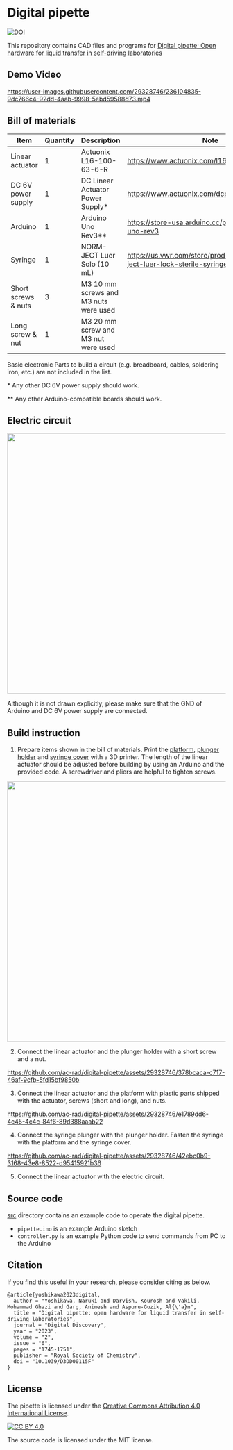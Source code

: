 # Digital pipette
[![DOI](https://zenodo.org/badge/598303344.svg)](https://zenodo.org/badge/latestdoi/598303344)

This repository contains CAD files and programs for [Digital pipette: Open hardware for liquid transfer in self-driving laboratories](https://doi.org/10.1039/D3DD00115F)

## Demo Video
https://user-images.githubusercontent.com/29328746/236104835-9dc766c4-92dd-4aab-9998-5ebd59588d73.mp4

## Bill of materials
| Item | Quantity | Description | Note |
| --- | --- | --- | --- |
| Linear actuator | 1 | Actuonix L16-100-63-6-R | https://www.actuonix.com/l16-100-63-6-r |
| DC 6V power supply | 1 | DC Linear Actuator Power Supply* | https://www.actuonix.com/dcpowersupply |
| Arduino | 1 | Arduino Uno Rev3** | https://store-usa.arduino.cc/products/arduino-uno-rev3 |
| Syringe | 1 | NORM-JECT Luer Solo (10 mL) | https://us.vwr.com/store/product/4646293/norm-ject-luer-lock-sterile-syringes-air-tite-products |
| Short screws & nuts | 3  | M3 10 mm screws and M3 nuts were used | |
| Long screw & nut | 1 | M3 20 mm screw and M3 nut were used | |

Basic electronic Parts to build a circuit (e.g. breadboard, cables, soldering iron, etc.) are not included in the list.

\* Any other DC 6V power supply should work.

** Any other Arduino-compatible boards should work.

## Electric circuit
<img src="https://github.com/ac-rad/digital-pipette/assets/29328746/d050fe97-b7cc-464c-8c88-2bb7522dbcb9" width="600">

Although it is not drawn explicitly, please make sure that the GND of Arduino and DC 6V power supply are connected.

## Build instruction
1. Prepare items shown in the bill of materials. Print the [platform](https://github.com/ac-rad/digital-pipette/blob/main/design/stl/platform.stl), [plunger holder](https://github.com/ac-rad/digital-pipette/blob/main/design/stl/holder.stl) and [syringe cover](https://github.com/ac-rad/digital-pipette/blob/main/design/stl/cover.stl) with a 3D printer. The length of the linear actuator should be adjusted before building by using an Arduino and the provided code. A screwdriver and pliers are helpful to tighten screws.
<img src="https://github.com/ac-rad/digital-pipette/assets/29328746/65dbc788-4889-4268-b346-5a5cf6f65cf1" width="600">

2. Connect the linear actuator and the plunger holder with a short screw and a nut.

https://github.com/ac-rad/digital-pipette/assets/29328746/378bcaca-c717-46af-9cfb-5fd15bf9850b

3. Connect the linear actuator and the platform with plastic parts shipped with the actuator, screws (short and long), and nuts.

https://github.com/ac-rad/digital-pipette/assets/29328746/e1789dd6-4c45-4c4c-84f6-89d388aaab22

4. Connect the syringe plunger with the plunger holder. Fasten the syringe with the platform and the syringe cover.

https://github.com/ac-rad/digital-pipette/assets/29328746/42ebc0b9-3168-43e8-8522-d95415921b36

5. Connect the linear actuator with the electric circuit.

## Source code
[src](https://github.com/ac-rad/digital-pipette/tree/main/src) directory contains an example code to operate the digital pipette.
- `pipette.ino` is an example Arduino sketch
- `controller.py` is an example Python code to send commands from PC to the Arduino

## Citation
If you find this useful in your research, please consider citing as below.

```
@article{yoshikawa2023digital,
  author = "Yoshikawa, Naruki and Darvish, Kourosh and Vakili, Mohammad Ghazi and Garg, Animesh and Aspuru-Guzik, Al{\'a}n",
  title = "Digital pipette: open hardware for liquid transfer in self-driving laboratories",
  journal = "Digital Discovery",
  year = "2023",
  volume = "2",
  issue = "6",
  pages = "1745-1751",
  publisher = "Royal Society of Chemistry",
  doi = "10.1039/D3DD00115F"
}
```

## License
The pipette is licensed under the [Creative Commons Attribution 4.0 International License][cc-by].

[![CC BY 4.0][cc-by-image]][cc-by]

[cc-by]: http://creativecommons.org/licenses/by/4.0/
[cc-by-image]: https://i.creativecommons.org/l/by/4.0/88x31.png

The source code is licensed under the MIT license.
